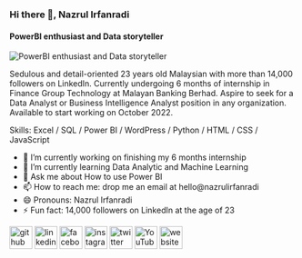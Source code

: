 ### Hi there 👋, Nazrul Irfanradi
#### PowerBI enthusiast and Data storyteller
![PowerBI enthusiast and Data storyteller](https://media-exp1.licdn.com/dms/image/C5616AQHd9UTdbus8FQ/profile-displaybackgroundimage-shrink_350_1400/0/1615025513959?e=1665014400&v=beta&t=fG5yZOro82GtdnEgbDs5uFG7mwcoOoII4HPsnGNHGY0)

Sedulous and detail-oriented 23 years old Malaysian with more than 14,000 followers on LinkedIn. Currently undergoing 6 months of internship in Finance Group Technology at Malayan Banking Berhad. Aspire to seek for a Data Analyst or Business Intelligence Analyst position in any organization. Available to start working on October 2022.

Skills: Excel / SQL / Power BI / WordPress / Python / HTML / CSS / JavaScript

- 🔭 I’m currently working on finishing my 6 months internship 
- 🌱 I’m currently learning Data Analytic and Machine Learning 
- 💬 Ask me about How to use Power BI 
- 📫 How to reach me: drop me an email at hello@nazrulirfanradi 
- 😄 Pronouns: Nazrul Irfanradi 
- ⚡ Fun fact: 14,000 followers on LinkedIn at the age of 23 


[<img src='https://cdn.jsdelivr.net/npm/simple-icons@3.0.1/icons/github.svg' alt='github' height='40'>](https://github.com/nazrulirfanradi)  [<img src='https://cdn.jsdelivr.net/npm/simple-icons@3.0.1/icons/linkedin.svg' alt='linkedin' height='40'>](https://www.linkedin.com/in/nazrulirfanradi/)  [<img src='https://cdn.jsdelivr.net/npm/simple-icons@3.0.1/icons/facebook.svg' alt='facebook' height='40'>](https://www.facebook.com/nazrulirfanradi)  [<img src='https://cdn.jsdelivr.net/npm/simple-icons@3.0.1/icons/instagram.svg' alt='instagram' height='40'>](https://www.instagram.com/nazrulniemo/)  [<img src='https://cdn.jsdelivr.net/npm/simple-icons@3.0.1/icons/twitter.svg' alt='twitter' height='40'>](https://twitter.com/nazrulirfanradi)  [<img src='https://cdn.jsdelivr.net/npm/simple-icons@3.0.1/icons/youtube.svg' alt='YouTube' height='40'>](https://www.youtube.com/channel/nazrulirfanradi)  [<img src='https://cdn.jsdelivr.net/npm/simple-icons@3.0.1/icons/icloud.svg' alt='website' height='40'>](https://nazrulirfanradi.com/)  


